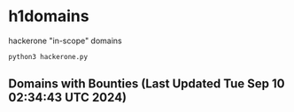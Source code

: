 # h1domains
hackerone "in-scope" domains

`python3 hackerone.py`
## Domains with Bounties (Last Updated Tue Sep 10 02:34:43 UTC 2024)
```

```
